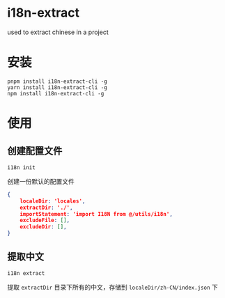 # i18n-extract

used to extract chinese in a project

# 安装

```shell
pnpm install i18n-extract-cli -g
yarn install i18n-extract-cli -g
npm install i18n-extract-cli -g
```

# 使用
## 创建配置文件
```shell
i18n init
```
创建一份默认的配置文件

```json
{
    localeDir: 'locales',
    extractDir: './',
    importStatement: 'import I18N from @/utils/i18n',
    excludeFile: [],
    excludeDir: [],
}
```
## 提取中文
```shell
i18n extract
```
提取 `extractDir` 目录下所有的中文，存储到 `localeDir/zh-CN/index.json` 下
